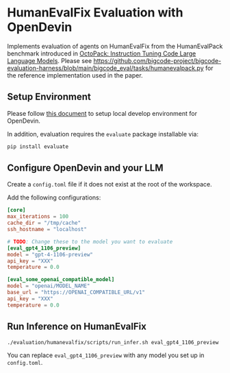 # HumanEvalFix Evaluation with OpenDevin

Implements evaluation of agents on HumanEvalFix from the HumanEvalPack benchmark introduced in [OctoPack: Instruction Tuning Code Large Language Models](https://arxiv.org/abs/2308.07124). Please see https://github.com/bigcode-project/bigcode-evaluation-harness/blob/main/bigcode_eval/tasks/humanevalpack.py for the reference implementation used in the paper.

## Setup Environment

Please follow [this document](https://github.com/OpenDevin/OpenDevin/blob/main/Development.md) to setup local develop environment for OpenDevin.

In addition, evaluation requires the `evaluate` package installable via:
```bash
pip install evaluate
```

## Configure OpenDevin and your LLM

Create a `config.toml` file if it does not exist at the root of the workspace.

Add the following configurations:

```toml
[core]
max_iterations = 100
cache_dir = "/tmp/cache"
ssh_hostname = "localhost"

# TODO: Change these to the model you want to evaluate
[eval_gpt4_1106_preview]
model = "gpt-4-1106-preview"
api_key = "XXX"
temperature = 0.0

[eval_some_openai_compatible_model]
model = "openai/MODEL_NAME"
base_url = "https://OPENAI_COMPATIBLE_URL/v1"
api_key = "XXX"
temperature = 0.0
```

## Run Inference on HumanEvalFix

```bash
./evaluation/humanevalfix/scripts/run_infer.sh eval_gpt4_1106_preview
```

You can replace `eval_gpt4_1106_preview` with any model you set up in `config.toml`.

